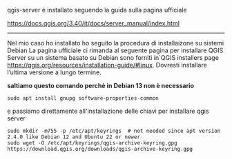 qgis-server è installato seguendo la guida sulla pagina ufficiale

https://docs.qgis.org/3.40/it/docs/server_manual/index.html

--------

Nel mio caso ho installato ho seguito la procedura di installaizone su sistemi Debian
La pagina ufficiale ci rimanda al seguente pagina per installare QGIS Server su un sistema basato su Debian sono forniti in`QGIS installers page <https://qgis.org/resources/installation-guide/#linux>. Dovresti installare l’ultima versione a lungo termine.

**saltiamo questo comando perchè in Debian 13 non è necessario**

```
sudo apt install gnupg software-properties-common
```
e passiamo direttamente all'installazione delle chiavi per installare qgis server

```
sudo mkdir -m755 -p /etc/apt/keyrings  # not needed since apt version 2.4.0 like Debian 12 and Ubuntu 22 or newer
sudo wget -O /etc/apt/keyrings/qgis-archive-keyring.gpg https://download.qgis.org/downloads/qgis-archive-keyring.gpg
```
